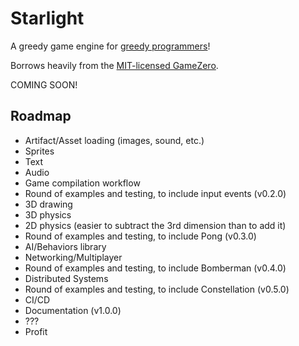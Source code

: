 # Starlight

A greedy game engine for [greedy programmers](https://julialang.org/blog/2012/02/why-we-created-julia/)!

Borrows heavily from the [MIT-licensed GameZero](https://github.com/aviks/GameZero.jl/blob/master/LICENSE).

COMING SOON!

## Roadmap
- Artifact/Asset loading (images, sound, etc.)
- Sprites
- Text
- Audio
- Game compilation workflow
- Round of examples and testing, to include input events (v0.2.0)
- 3D drawing
- 3D physics
- 2D physics (easier to subtract the 3rd dimension than to add it)
- Round of examples and testing, to include Pong (v0.3.0)
- AI/Behaviors library
- Networking/Multiplayer
- Round of examples and testing, to include Bomberman (v0.4.0)
- Distributed Systems
- Round of examples and testing, to include Constellation (v0.5.0)
- CI/CD
- Documentation (v1.0.0)
- ???
- Profit